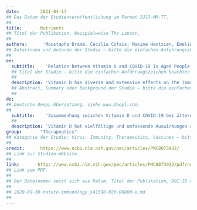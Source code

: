 ```yaml
---
date:        2021-04-17
## Das Datum der Studienveröffentlichung im Format JJJJ-MM-TT.
##
title:       Nutrients
## Titel der Publikation, beispielweise The Lancet.
##
authors:      'Moustapha Dramé, Cécilia Cofais, Maxime Hentzien, Emeline Proye, Pécory Souleymane Coulibaly, David Demoustier-Tampère, Marc-Henri Destailleur, Maxime Lotin, Eléonore Cantagrit, Agnès Cebille, Anne Desprez, Fanny Blondiau, Lukshe Kanagaratnam & Lidvine Godaert'
## Autorinnen und Autoren der Studie – bitte die einfachen Anführungszeichen beachten!
##
en:
  subtitle:    'Relation between Vitamin D and COVID-19 in Aged People: A Systematic Review'
  ## Titel der Studie – bitte die einfachen Anführungszeichen beachten!
  ##
  description: 'Vitamin D has diverse and extensive effects on the immune system, including activating innate immunity and reducing the overactive adaptive immune response. A systematic review was performed to identify and synthesize the best available evidence on the association between vitamin D level and risk of COVID-19, adverse outcomes and possible benefits of supplementation in aged 60 years or over. A literature search was performed in PubMed© and Scopus© for all publications from inception published before 15 March 2021. Studies reporting data from aged patients on vitamin D use and COVID-19 were included. Basic science articles, editorials and correspondence were excluded. Publication year, study design and setting, characteristics of the study population were extracted. This study is registered with PROSPERO, under the number CRD42020223993. In total, 707 studies were identified, of which 11 observational studies were included in the final review. Four studies compared vitamin D-supplemented COVID-19 patients to non-supplemented patients, and seven compared patients with vitamin D deficiency to patients without deficiency. In all four studies, patients with vitamin D supplementation had better rates of primary clinical outcomes (death, the severity of the disease, oxygen therapy requirement…). In studies comparing patients with vitamin D deficiency and patients without vitamin D deficiency, those without vitamin D deficiency had better primary clinical outcomes (death rate, the severity of the disease, oxygen therapy requirement, invasive mechanical ventilation need…). This systematic review seems to support an association between vitamin D deficiency and the risk of COVID-19 in aged people. In addition, vitamin D deficiency appears to expose these subjects to a greater risk of adverse outcomes. Because of its simplicity of administration, and the rarity of side effects, including vitamin D in preventive strategies for certain viral diseases, it appears to be an attractive option.'
  ## Abstract, Summary oder Background der Studie – bitte die einfachen Anführungszeichen beachten!
  ##
de: 
## Deutsche DeepL-Übersetzung, siehe www.deepl.com.
##
  subtitle:    'Zusammenhang zwischen Vitamin D und COVID-19 bei älteren Menschen: Eine systematische Überprüfung'
  ##
  description: 'Vitamin D hat vielfältige und umfassende Auswirkungen auf das Immunsystem, einschließlich der Aktivierung der angeborenen Immunität und der Reduzierung der überaktiven adaptiven Immunantwort. Eine systematische Übersichtsarbeit wurde durchgeführt, um die besten verfügbaren Belege für den Zusammenhang zwischen dem Vitamin-D-Spiegel und dem Risiko von COVID-19, nachteiligen Folgen und möglichen Vorteilen einer Supplementierung bei Personen über 60 Jahren zu ermitteln und zusammenzufassen. Eine Literaturrecherche in PubMed© und Scopus© für alle Publikationen wurde durchgeführt, die vor dem 15. März 2021 veröffentlicht wurden. Eingeschlossen wurden Studien, die Daten von älteren Patienten über die Verwendung von Vitamin D und COVID-19 enthielten. Grundlagenwissenschaftliche Artikel, Leitartikel und Korrespondenz wurden ausgeschlossen. Publikationsjahr, Studiendesign und -umgebung sowie Merkmale der Studienpopulation wurden extrahiert. Diese Studie ist bei PROSPERO unter der Nummer CRD42020223993 registriert. Insgesamt wurden 707 Studien identifiziert, von denen 11 Beobachtungsstudien in die endgültige Überprüfung einbezogen wurden. In vier Studien wurden mit Vitamin D versorgte COVID-19-Patienten mit nicht versorgten Patienten verglichen, und in sieben Studien wurden Patienten mit Vitamin-D-Mangel mit Patienten ohne Mangel verglichen. In allen vier Studien wiesen Patienten mit Vitamin-D-Supplementierung bessere Raten bei den primären klinischen Ergebnissen auf (Tod, Schweregrad der Erkrankung, Notwendigkeit einer Sauerstofftherapie usw.). In den Studien, in denen Patienten mit Vitamin-D-Mangel und Patienten ohne Vitamin-D-Mangel verglichen wurden, wiesen diejenigen ohne Vitamin-D-Mangel bessere primäre klinische Ergebnisse auf (Sterblichkeitsrate, Schweregrad der Erkrankung, Notwendigkeit einer Sauerstofftherapie, Notwendigkeit einer invasiven mechanischen Beatmung...). Diese systematische Übersichtsarbeit scheint einen Zusammenhang zwischen Vitamin-D-Mangel und dem Risiko von COVID-19 bei älteren Menschen zu belegen. Darüber hinaus scheint ein Vitamin-D-Mangel bei diesen Personen ein größeres Risiko für nachteilige Folgen mit sich zu bringen. Aufgrund der einfachen Verabreichung und der Seltenheit von Nebenwirkungen scheint die Einbeziehung von Vitamin D in Präventionsstrategien für bestimmte Viruserkrankungen eine attraktive Option zu sein.'
group:       "Therapeutics"
## Kategorie der Studie: Virus, Immunity, Therapeutics, Vaccines – bitte die Anführungszeichen beachten!
##
credit:      https://www.ncbi.nlm.nih.gov/pmc/articles/PMC8073922/
## Link zur Studien-Website.
##
link:       https://www.ncbi.nlm.nih.gov/pmc/articles/PMC8073922/pdf/nutrients-13-01339.pdf
## Link zum PDF.
##
## Der Dateinamen setzt sich aus Datum, Titel der Publikation, DOI-ID der Studie (nach dem letzten Slash) und der Dateiendung zusammen. Bitte den Unterstrich vor der DOI-ID beachten!
##
## 2020-09-30-nature-immunology_s41590-020-00808-x.md
##
---
```

<object data="{{ page.link }}" style='height:calc(100vh - 400px); width: 100%' type='application/pdf'></object>